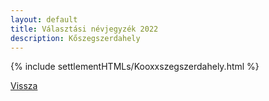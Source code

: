 ```yaml
---
layout: default
title: Választási névjegyzék 2022
description: Kőszegszerdahely
---
```


{% include settlementHTMLs/Kooxxszegszerdahely.html %}

[Vissza](../)